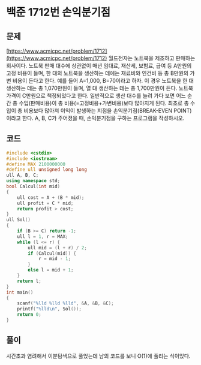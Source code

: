 # 백준 1712번 손익분기점

## 문제

[https://www.acmicpc.net/problem/1712](https://www.acmicpc.net/problem/1712)
월드전자는 노트북을 제조하고 판매하는 회사이다. 노트북 판매 대수에 상관없이 매년 임대료, 재산세, 보험료, 급여
등 A만원의 고정 비용이 들며, 한 대의 노트북을 생산하는 데에는 재료비와 인건비 등 총 B만원의 가변 비용이 든다고 한다.
예를 들어 A=1,000, B=70이라고 하자. 이 경우 노트북을 한 대 생산하는 데는 총 1,070만원이 들며, 열 대 생산하는 데는 총 1,700만원이 든다.
노트북 가격이 C만원으로 책정되었다고 한다. 일반적으로 생산 대수를 늘려 가다 보면 어느 순간 총 
수입(판매비용)이 총 비용(=고정비용+가변비용)보다 많아지게 된다. 최초로 총 수입이 총 비용보다
많아져 이익이 발생하는 지점을 손익분기점(BREAK-EVEN POINT)이라고 한다.
A, B, C가 주어졌을 때, 손익분기점을 구하는 프로그램을 작성하시오.

## 코드

```c++
#include <cstdio>
#include <iostream>
#define MAX 2100000000
#define ull unsigned long long
ull A, B, C;
using namespace std;
bool Calcul(int mid)
{
	ull cost = A + (B * mid);
	ull profit = C * mid;
	return profit > cost;
}
ull Sol()
{
	if (B >= C) return -1;
	ull l = 1, r = MAX;
	while (l <= r) {
		ull mid = (l + r) / 2;
		if (Calcul(mid)) {
			r = mid - 1;
		}
		else l = mid + 1;
	}
	return l;
}
int main()
{
	scanf("%lld %lld %lld", &A, &B, &C);
	printf("%lld\n", Sol());
	return 0;
}
```

## 풀이

시간초과 염려해서 이분탐색으로 풀었는데 남의 코드를 보니 O(1)에 풀리는 식이있다.
